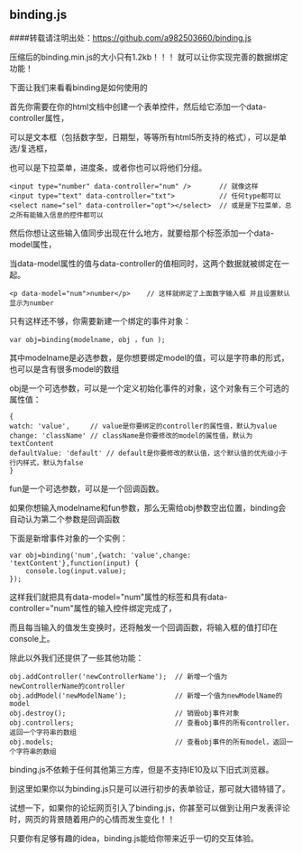 ## binding.js

####转载请注明出处：https://github.com/a982503660/binding.js

压缩后的binding.min.js的大小只有1.2kb！！！ 就可以让你实现完善的数据绑定功能！

下面让我们来看看binding是如何使用的

首先你需要在你的html文档中创建一个表单控件，然后给它添加一个data-controller属性，

可以是文本框（包括数字型，日期型，等等所有html5所支持的格式），可以是单选/复选框，

也可以是下拉菜单，进度条，或者你也可以将他们分组。

    <input type="number" data-controller="num" />       // 就像这样
    <input type="text" data-controller="txt">           // 任何type都可以
    <select name="sel" data-controller="opt"></select>  // 或是是下拉菜单，总之所有能输入信息的控件都可以

然后你想让这些输入值同步出现在什么地方，就要给那个标签添加一个data-model属性，

当data-model属性的值与data-controller的值相同时，这两个数据就被绑定在一起。

    <p data-model="num">number</p>    // 这样就绑定了上面数字输入框 并且设置默认显示为number
    
只有这样还不够，你需要新建一个绑定的事件对象：

    var obj=binding(modelname, obj ，fun ); 

其中modelname是必选参数，是你想要绑定model的值，可以是字符串的形式，也可以是含有很多model的数组

obj是一个可选参数，可以是一个定义初始化事件的对象，这个对象有三个可选的属性值：

    {
    watch: 'value',     // value是你要绑定的controller的属性值，默认为value
    change: 'className' // className是你要修改的model的属性值，默认为textContent
    defaultValue: 'default' // default是你要修改的默认值，这个默认值的优先级小于行内样式，默认为false
    }
fun是一个可选参数，可以是一个回调函数。

如果你想输入modelname和fun参数，那么无需给obj参数空出位置，binding会自动认为第二个参数是回调函数

下面是新增事件对象的一个实例：

    var obj=binding('num',{watch: 'value',change: 'textContent'},function(input) {
        console.log(input.value);
    });
    
这样我们就把具有data-model="num"属性的标签和具有data-controller="num"属性的输入控件绑定完成了，

而且每当输入的值发生变换时，还将触发一个回调函数，将输入框的值打印在console上。

除此以外我们还提供了一些其他功能：

    obj.addController('newControllerName');  // 新增一个值为newControllerName的controller
    obj.addModel('newModelName');            // 新增一个值为newModelName的model
    obj.destroy();                           // 销毁obj事件对象
    obj.controllers;                         // 查看obj事件的所有controller，返回一个字符串的数组
    obj.models;                              // 查看obj事件的所有model，返回一个字符串的数组
    
binding.js不依赖于任何其他第三方库，但是不支持IE10及以下旧式浏览器。

到这里如果你以为binding.js只是可以进行初步的表单验证，那可就大错特错了。

试想一下，如果你的论坛网页引入了binding.js，你甚至可以做到让用户发表评论时，网页的背景随着用户的心情而发生变化！！

只要你有足够有趣的idea，binding.js能给你带来近乎一切的交互体验。
